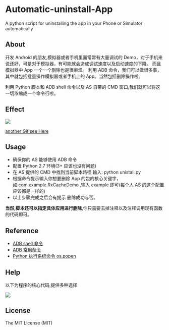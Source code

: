 # Automatic-uninstall-App
A python script for uninstalling  the  app  in your Phone or  Simulator automatically

## About 
开发 Android 的朋友,模拟器或者手机里面常常有大量调试的 Demo，对于手机来说还好，可是对于模拟器，有可能就会造成调试速度以及启动速度的下降。
而且模拟器中 App 一个一个删除也是很麻烦。
利用 ADB 命令，我们可以做很多事，其中就包括批量操作模拟器或者手机上的 App。当然包括删除操作啦。

利用 Python 脚本和 ADB shell 命令以及 AS 自带的 CMD 窗口,我们就可以将这一切浓缩成一个命令行啦。

## Effect

![](http://7xrl8j.com1.z0.glb.clouddn.com/Use.gif)

[another Gif see Here](http://7xrl8j.com1.z0.glb.clouddn.com/autoDelete.gif)

## Usage

*  确保你的 AS 能够使用 ADB 命令
*  配置 Python 2.7 环境(3+ 应该也没有问题)
*  在 AS 提供的 CMD 中找到当前脚本路径 输入: python unistall.py
*  根据命令提示输入你想要删除 App 的包的核心关键字，如:com.example.RxCacheDemo ,输入 example 即可(每个人 AS 的这个配置应该都是一样的)
*  以上步骤完成之后会有提示 删除成功与否。

**当然,脚本还可以指定具体应用进行删除**,你只需要去掉注释以及注释调用现有函数的代码即可。

## Reference
* [ADB shell 命令](http://imsardine.simplbug.com/note/android/adb/commands/pm.html)
* [ADB 常用命令](https://segmentfault.com/a/1190000000426049)
* [Python 执行系统命令 os.popen](http://www.cnblogs.com/HQMIS/archive/2013/02/03/2890892.html)

## Help

以下为程序的核心代码,提供多种选择

![](http://7xrl8j.com1.z0.glb.clouddn.com/helpDemo.png)

## License

The MIT License (MIT)






